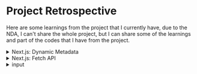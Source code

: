 # Project Retrospective

Here are some learnings from the project that I currently have, due to the NDA, I can't share the whole project, but I can share some of the learnings and part of the codes that I have from the project.

<details>

<summary>Next.js: Dynamic Metadata</summary>

## Dynamic Metadata

- [Metadata](https://nextjs.org/docs/app/building-your-application/optimizing/metadata)

Metadata is the API that can be used to describe the content of a page. It is used by search engines, social media, and messaging services to get a preview of the content.

In Next.js, there are two ways to add metadata to a page:

- Config-based Metadata.(We were using this one)
- File-based Metadata.

## The Metadata object

- [Metadata Object and generateMetadata Options](https://nextjs.org/docs/app/api-reference/functions/generate-metadata)

Define Metadata Object from `layout.tsx` file.

There are some fields that are required for the Metadata object:

- `title`
- `template`(optional): Can be added a prefix or a suffix to titles defined in child routes.
- `description`(optional)
- `default` - A fallback title to child routes that don't have their own title.
- `absolute`: Provide a title that ignores `title.template`.

## Project retro

When I tried to implement dynamic metadata, there was an issue that I needed to fix:

- my root `layout.tsx` was not server component due to the `BottomNavbar.tsx` component that needed to be detected in order to show the bottom navbar.

### How to fix it?

Previously, `BottomNavbar.tsx` was an uncontrolled component, since I needed my root `layout.tsx` to be server component, I've decided to make `BottomNavbar.tsx` a controlled component.

essentially, the `BottomNavbar` would be hidden when the user scrolls down, and it would be shown when the user scrolls up. Here the states were passed from the root `layout.tsx` as props to the `BottomNavbar.tsx` component.

```typescript
// layout.tsx: Client component
// BottomNavbar: Uncontrolled component

"use client";

import * as React from "react";

const workSans = Work_Sans({ subsets: ["latin"] });

export default function RootLayout({
	children,
	params: { lang },
}: {
	children: React.ReactNode;
	params: ServerSidePageType["params"];
}) {
	const pathName = usePathname();
	const [scrollingDown, setScrollingDown] = React.useState(true);
	const [navbarVisible, setNavbarVisible] = React.useState(true);

	const timeoutIdRef = React.useRef<NodeJS.Timeout | null>(null);

	React.useEffect(() => {
		const handleScroll = () => {
			const isScrollingDown = window.scrollY > (scrollY || 0);
			setScrollingDown(isScrollingDown);

			if (timeoutIdRef.current) {
				clearTimeout(timeoutIdRef.current);
			}

			timeoutIdRef.current = setTimeout(() => {
				const shouldShowNavbar = isScrollingDown || window.scrollY === 0;
				setNavbarVisible(shouldShowNavbar);
			}, 150);
		};

		window.addEventListener("scroll", handleScroll);

		return () => {
			window.removeEventListener("scroll", handleScroll);
			if (timeoutIdRef.current) {
				clearTimeout(timeoutIdRef.current);
			}
		};
	}, []);

	return (
		<html lang={lang} dir={dir(lang)}>
			<body className={`${workSans.className} relative bg-MainBG`}>
				<ReduxProvider>
					<PopUpBanner />
					<Header lang={lang} />
					{navbarVisible && (
						<BottomNavbar path={pathName} scrollDown={scrollingDown} />
					)}
					{children}
					<Footer lang={lang} hideFooter={false} />
				</ReduxProvider>
			</body>
		</html>
	);
}
```

### Making BottomNavbar a controlled component

```typescript
// layout.tsx
// Change to Server component by not specifying "use client"

const workSans = Work_Sans({ subsets: ["latin"] });

export default function RootLayout({
	children,
	params: { lang },
}: {
	children: React.ReactNode;
	params: ServerSidePageType["params"];
}) {
	return (
		<html lang={lang} dir={dir(lang)}>
			<body className={`${workSans.className} relative bg-MainBG`}>
				<ReduxProvider>
					<PopUpBanner />
					<Header lang={lang} />
					<BottomNavbar />
					{children}
					<Footer lang={lang} hideFooter={false} />
				</ReduxProvider>
			</body>
		</html>
	);
}
```

```typescript
// BottomNavbar.tsx
"use client";

import * as React from "react";

export const BottomNavbar = () => {
  const path = usePathname();
  const [scrollingDown, setScrollingDown] = React.useState(true);
  const [navbarVisible, setNavbarVisible] = React.useState(true);

  const timeoutIdRef = React.useRef<NodeJS.Timeout | null>(null);

  React.useEffect(() => {
    const handleScroll = () => {
      const isScrollingDown = window.scrollY > (scrollY || 0);
      setScrollingDown(isScrollingDown);

      if (timeoutIdRef.current) {
        clearTimeout(timeoutIdRef.current);
      }

      timeoutIdRef.current = setTimeout(() => {
        const shouldShowNavbar = isScrollingDown || window.scrollY === 0;
        setNavbarVisible(shouldShowNavbar);
      }, 150);
    };

    window.addEventListener("scroll", handleScroll);

    return () => {
      window.removeEventListener("scroll", handleScroll);
      if (timeoutIdRef.current) {
        clearTimeout(timeoutIdRef.current);
      }
    };
  }, []);

  const maximumNum = (amount: number) => {
    ...
  };
  const location = path.split("/")[2];



  return (
    <>
      {navbarVisible ? (
        <nav
          className={`${
            location === "maintenance" || (location === "error-oops" && scrollingDown) ? "hidden" : "visible fixed"
          } bottom-0 z-[999] w-full bg-primaryGold md:hidden `}
        >
          <ul className="flex justify-between px-[18px] pt-[16px] sm:justify-around">
            ...links
          </ul>
        </nav>
      ) : null}
    </>
  );
};
```

Now my `layout.tsx` was server component, and I was able to implement dynamic metadata.

Example of using dynamic metadata:

```typescript
// layout.tsx

export const metadata: Metadata = {
	title: {
		default: "Brand",
		template: "%s | Brand Name",
	},
	description: "...",
	keywords: "...",
};
```

```typescript
// terms-condition/page.tsx

export const metadata: Metadata = {
	title: "Terms & Conditions",
};
```

The result would be `Terms & Conditions | Brand Name`.

</details>

<details>
<summary>Next.js: Fetch API</summary>

</details>

<details>
  <summary> input </summary>

## Design a input component that can be applied to different situations

### The problem

When it comes to input, there are many different types of input. In order to design a input component that can be applied to multiple types, we need to consider the following things:

- Types of input(checkbox, radio, text, number, email, password, etc.)
- Warning / Success messages / icons
- States of input (focus, valid, invalid, disabled, etc.)
- Actions of input (onchange, onblur, onfocus, etc.)

Following were the basic `registration information` that required user to fill in in my project:

- First name
- Last name
- Email
- confirm email
- Confirm password
- Phone number

But there won't be only one form in the project, there will be many different forms, following were the other forms that required user to fill in:

`Contact form`:

- First name
- Last name
- Email
- Phone number(with default country code)
- member number

`Campaign form`:

- First name
- Last name
- Email
- Phone number(with default country code)
- Company Name
- Budget

## A standard input

A standard input would be like this:

```html
<label for="">XXX</label> <input id="" placeholder="" type="" />
```

Or in React:

```javascript
<label htmlFor="">XXX</label>
<input id="" placeholder="" type="" />
```

## Prepare constants

There are two ways to prepare constants:

- Make an `array` of inputs with series of information in it.
- Make multiple `objects` of inputs with series of information in it.

First of all, let's define types/interface first.

```typescript
// types.ts

export type InputType =
	| "text"
	| "email"
	| "password"
	| "number"
	| "tel"
	| "checkbox"
	| "radio";

export interface Input {
	labelFor: string; // for attribute of label
	labelText: string; // text of label
	name: string; // name of input
	autocomplete: string; // autocomplete attribute of input
	id: string; // id of input
	placeholder: string; // placeholder of input
	type: InputType; // type of input
	required: boolean; // required attribute of input
	disabled: boolean; // disabled attribute of input
	errorMessages: string; // error messages of input
	successMessages: string; // success messages of input
	warningIcon: React.ReactNode; // warning icon of input
	successIcon: React.ReactNode; // success icon of input
	onChange: (e: React.ChangeEvent<HTMLInputElement>) => void; // onchange event of input
	onKeyDown: (e: React.KeyboardEvent<HTMLInputElement>) => void; // onkeydown event of input
}
```

With the types/interface defined, we can prepare constants now.

```typescript
// constants.ts
// Separate the constants
import { Input, InputType } from "./types";

export const inputTypes: InputType[] = [
  "text",
  "email",
  "password",
  "number",
  "tel",
  "checkbox",
  "radio",
];

export firstName:Input = {
  labelFor: "firstName",
  labelText: "Your Name*",
  name: "firstName",
  autocomplete: "given-name",
  id: "firstName",
  placeholder: "First Name",
  type: "text",
  required: true,
  disabled: false,
  errorMessages: "Wrong format",
  successMessages: "",
  warningIcon: <WarningIcon />, // Or <Image src={warning} width={0} height={0} alt="Warning icon, wrong format"/>
  successIcon: <SuccessIcon />, // Or <Image src={check} width={0} height={0} alt="Success icon, correct format"/>
  onChange: (e: React.ChangeEvent<HTMLInputElement>) => {
    ...
  },
  onKeyDown: (e: React.KeyboardEvent<HTMLInputElement>) => {
    ...
  },
};

export lastName:Input = {
  labelFor: "lastName",
  labelText: "",
  name: "lastName",
  autocomplete: "family-name",
  id: "lastName",
  placeholder: "Last Name",
  type: "text",
  required: true,
  disabled: false,
  errorMessages: "Wrong format",
  successMessages: "",
  warningIcon: <WarningIcon />, // Or <Image src={warning} width={0} height={0} alt="Warning icon, wrong format"/>
  successIcon: <SuccessIcon />, // Or <Image src={check} width={0} height={0} alt="Success icon, correct format"/>
  onChange: (e: React.ChangeEvent<HTMLInputElement>) => {
    ...
  },
  onKeyDown: (e: React.KeyboardEvent<HTMLInputElement>) => {
    ...
  },
};

export email:Input = {
  labelFor: "email",
  labelText: "Email*",
  name: "email",
  autocomplete: "email",
  id: "email",
  placeholder: "Email",
  type: "email",
  required: true,
  disabled: false,
  errorMessages: "Wrong format of email",
  successMessages: "Email is valid",
  successMessages: "",
  warningIcon: <WarningIcon />, // Or <Image src={warning} width={0} height={0} alt="Warning icon, wrong format"/>
  successIcon: <SuccessIcon />, // Or <Image src={check} width={0} height={0} alt="Success icon, correct format"/>
  onChange: (e: React.ChangeEvent<HTMLInputElement>) => {
    ...
  },
  onKeyDown: (e: React.KeyboardEvent<HTMLInputElement>) => {
    ...
  },
};

// Repeat the same for other inputs
```

```typescript
// constants.ts
// Combine the constants into an array

import { Input, InputType } from "./types";

export const inputTypes: InputType[] = [
  "text",
  "email",
  "password",
  "number",
  "tel",
  "checkbox",
  "radio",
];

export const Registration:Input[] = [
  {
    labelFor: "firstName",
    labelText: "Your Name*",
    name: "firstName",
    autocomplete: "given-name",
    id: "firstName",
    placeholder: "First Name",
    type: "text",
    required: true,
    disabled: false,
    errorMessages: "Wrong format",
    successMessages: "",
    warningIcon: <WarningIcon />, // Or <Image src={warning} width={0} height={0} alt="Warning icon, wrong format"/>
    successIcon: <SuccessIcon />, // Or <Image src={check} width={0} height={0} alt="Success icon, correct format"/>
    onChange: (e: React.  ChangeEvent<HTMLInputElement>) => {
    ...
    },
    onKeyDown: (e: React.KeyboardEvent<HTMLInputElement>) => {
    ...
    },
  },
  {
    labelFor: "lastName",
    labelText: "",
    name: "lastName",
    autocomplete: "family-name",
    id: "lastName",
    placeholder: "Last Name",
    type: "text",
    required: true,
    disabled: false,
    errorMessages: "Wrong format",
    successMessages: "",
    warningIcon: <WarningIcon />, // Or <Image src={warning} width={0} height={0} alt="Warning icon, wrong format"/>
    successIcon: <SuccessIcon />, // Or <Image src={check} width={0} height={0} alt="Success icon, correct format"/>
    onChange: (e: React.ChangeEvent<HTMLInputElement>) => {
    ...
    },
    onKeyDown: (e: React.KeyboardEvent<HTMLInputElement>) => {
    ...
    },
  },
  {
    labelFor: "email",
    labelText: "Email",
    name: "email",
    autocomplete: "email",
    id: "email",
    placeholder: "Email",
    type: "email",
    required: true,
    disabled: false,
    errorMessages: "Wrong format of email",
    successMessages: "",
    warningIcon: <WarningIcon />, // Or <Image src={warning} width={0} height={0} alt="Warning icon, wrong format"/>
    successIcon: <SuccessIcon />, // Or <Image src={check} width={0} height={0} alt="Success icon, correct format"/>
    onChange: (e: React.ChangeEvent<HTMLInputElement>) => {
    ...
    },
    onKeyDown: (e: React.KeyboardEvent<HTMLInputElement>) => {
    ...
    },
  }
]

export const Contact:Input[] = [
  // Same as above
]
```

Personally, I prefer the first way, since it is more readable and easier to maintain.

Let's take a look at the figma. Based on the design , we only have to define once, let's why there's no `labelText` for `last name`

![name input](image.png)

</details>
